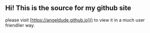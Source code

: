 ## Hi! This is the source for my github site

please visit [https://angeldude.github.io]() to view it in a much user friendlier way.